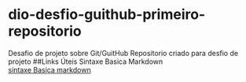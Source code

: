 # dio-desfio-guithub-primeiro-repositorio 
Desafio de projeto sobre Git/GuitHub
Repositorio criado para desfio de projeto
##Links Úteis Sintaxe Basica Markdown  
[sintaxe Basica markdown](https://www.markdownguide.org/getting-started/)

